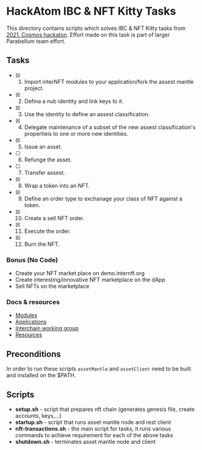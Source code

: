 # HackAtom IBC & NFT Kitty Tasks

This directory contains scripts which solves IBC & NFT Kitty tasks from [2021. Cosmos hackaton](https://ru.hackatom.org/en).
Effort made on this task is part of larger Parabellum team effort.

## Tasks

- [x]  1. Import interNFT modules to your application/fork the assest mantle project.
- [x]  2. Defina a nub identity and link keys to it.
- [x]  3. Use the identity to define an assest classification.
- [x]  4. Delegate maintenance of a subset of the new assest classification's propertieis to one or more new identities.
- [x]  5. Issue an asset.
- [ ]  6. Refunge the asset.
- [ ]  7. Transfer assest.
- [x]  8. Wrap a token into an NFT.
- [x]  9. Define an order type to exchanage your class of NFT against a token.
- [x] 10. Create a sell NFT order.
- [x] 11. Execute the order.
- [x] 12. Burn the NFT.

### Bonus (No Code)

- Create your NFT market place on demo.internft.org
- Create interesting/innovative NFT marketplace on the dApp
- Sell NFTs on the marketplace

### Docs & resources

- [Modules](http://github.com/persistenceOne/persistenceSdk)
- [Applications](https://github.com/persistenceOne/assetMantle)
- [Interchain working group](https://internft.org/)
- [Resources](http://demo.internft.org/)

## Preconditions

In order to run these scripts `assetMantle` and `assetClient` need to be built and installed on the $PATH.

## Scripts

- **setup.sh** - script that prepares nft chain (generates genesis file, create accounts, keys,...)
- **startup.sh** - script that runs asset mantle node and rest client
- **nft-transactions.sh** - the main script for tasks, it runs various commands to achieve requirement for each of the above tasks
- **shutdown.sh** - terminates asset mantle node and client
